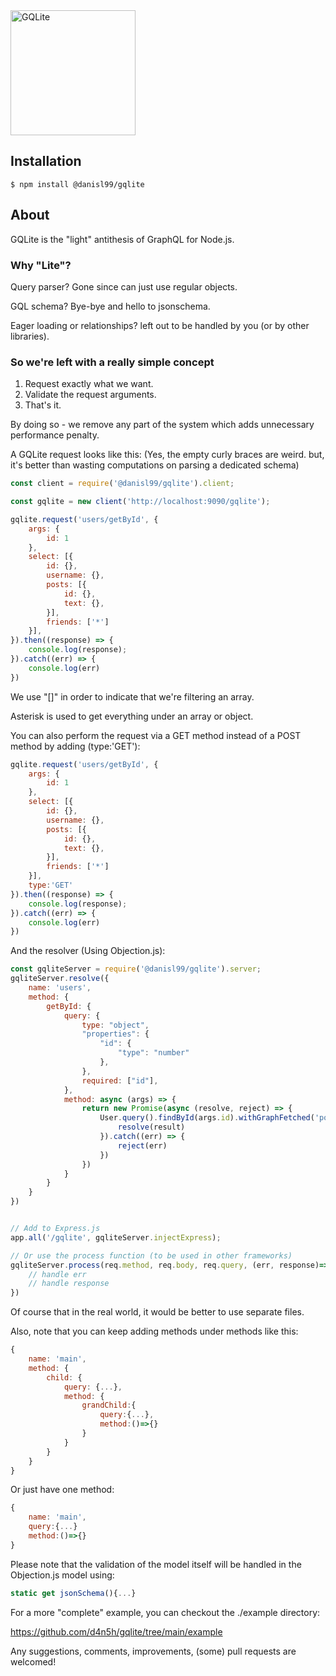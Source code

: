 <img src="https://user-images.githubusercontent.com/1638614/122630088-8e67ee80-d0eb-11eb-94b7-b0b2529f8a4e.png" alt="GQLite" width="200"/>

## Installation
```
$ npm install @danisl99/gqlite
```

## About

GQLite is the "light" antithesis of GraphQL for Node.js.

### Why "Lite"?

Query parser? Gone since can just use regular objects.

GQL schema? Bye-bye and hello to jsonschema.

Eager loading or relationships? left out to be handled by you (or by other libraries).


### So we're left with a really simple concept

1. Request exactly what we want.
2. Validate the request arguments.
3. That's it.

By doing so - we remove any part of the system which adds unnecessary performance penalty.


A GQLite request looks like this: (Yes, the empty curly braces are weird. but, it's better than wasting computations on parsing a dedicated schema)

```javascript
const client = require('@danisl99/gqlite').client;

const gqlite = new client('http://localhost:9090/gqlite');

gqlite.request('users/getById', {
    args: {
        id: 1
    },
    select: [{
        id: {},
        username: {},
        posts: [{
            id: {},
            text: {},
        }],
        friends: ['*']
    }],
}).then((response) => {
    console.log(response);
}).catch((err) => {
    console.log(err)
})
```

We use "[]" in order to indicate that we're filtering an array.

Asterisk is used to get everything under an array or object.

You can also perform the request via a GET method instead of a POST method by adding (type:'GET'):

```javascript
gqlite.request('users/getById', {
    args: {
        id: 1
    },
    select: [{
        id: {},
        username: {},
        posts: [{
            id: {},
            text: {},
        }],
        friends: ['*']
    }],
    type:'GET'
}).then((response) => {
    console.log(response);
}).catch((err) => {
    console.log(err)
})
```

And the resolver (Using Objection.js):

```javascript
const gqliteServer = require('@danisl99/gqlite').server;
gqliteServer.resolve({
    name: 'users',
    method: {
        getById: {
            query: {
                type: "object",
                "properties": {
                    "id": {
                        "type": "number"
                    },
                },
                required: ["id"],
            },
            method: async (args) => {
                return new Promise(async (resolve, reject) => {
                    User.query().findById(args.id).withGraphFetched('posts,friends').then((result) => {
                        resolve(result)
                    }).catch((err) => {
                        reject(err)
                    })
                })
            }
        }
    }
})


// Add to Express.js
app.all('/gqlite', gqliteServer.injectExpress);

// Or use the process function (to be used in other frameworks)
gqliteServer.process(req.method, req.body, req.query, (err, response)=>{
    // handle err
    // handle response
})
```

Of course that in the real world, it would be better to use separate files.

Also, note that you can keep adding methods under methods like this:

```javascript
{
    name: 'main',
    method: {
        child: {
            query: {...},
            method: {
                grandChild:{
                    query:{...},
                    method:()=>{}
                }
            }
        }
    }
}
```

Or just have one method:

```javascript
{
    name: 'main',
    query:{...}
    method:()=>{}
}
```

Please note that the validation of the model itself will be handled in the Objection.js model using:

```javascript
static get jsonSchema(){...}
```

For a more "complete" example, you can checkout the ./example directory:

https://github.com/d4n5h/gqlite/tree/main/example

Any suggestions, comments, improvements, (some) pull requests are welcomed!

